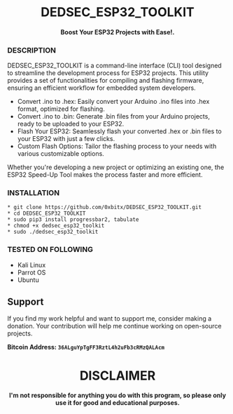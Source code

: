 

<h1 align="center"> DEDSEC_ESP32_TOOLKIT </h1>
<h4 align="center"> Boost Your ESP32 Projects with Ease!.</h4>

### DESCRIPTION
DEDSEC_ESP32_TOOLKIT is a command-line interface (CLI) tool designed to streamline the development process for ESP32 projects. This utility provides a set of functionalities for compiling and flashing firmware, ensuring an efficient workflow for embedded system developers.

* Convert .ino to .hex: Easily convert your Arduino .ino files into .hex format, optimized for flashing.
* Convert .ino to .bin: Generate .bin files from your Arduino projects, ready to be uploaded to your ESP32.
* Flash Your ESP32: Seamlessly flash your converted .hex or .bin files to your ESP32 with just a few clicks.
* Custom Flash Options: Tailor the flashing process to your needs with various customizable options.

Whether you're developing a new project or optimizing an existing one, the ESP32 Speed-Up Tool makes the process faster and more efficient.

### INSTALLATION
    * git clone https://github.com/0xbitx/DEDSEC_ESP32_TOOLKIT.git
    * cd DEDSEC_ESP32_TOOLKIT
    * sudo pip3 install progressbar2, tabulate
    * chmod +x dedsec_esp32_toolkit
    * sudo ./dedsec_esp32_toolkit

### TESTED ON FOLLOWING
* Kali Linux 
* Parrot OS 
* Ubuntu

## Support

If you find my work helpful and want to support me, consider making a donation. Your contribution will help me continue working on open-source projects.

**Bitcoin Address: `36ALguYpTgFF3RztL4h2uFb3cRMzQALAcm`**
   
<h1 align="center"> DISCLAIMER </h1>

<h4 align="center">I'm not responsible for anything you do with this program, so please only use it for good and educational purposes. </h4>
